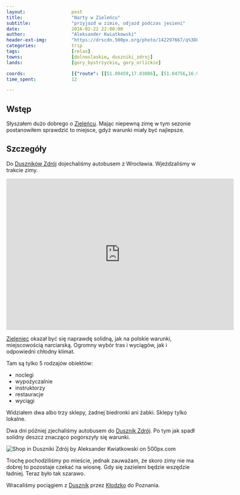 ```yaml
---
layout:                 post
title:                  "Narty w Zieleńcu"
subtitle:               "przyjazd w zimie, odjazd podczas jesieni"
date:                   2016-02-22 22:00:00
author:                 "Aleksander Kwiatkowski"
header-ext-img:         "https://drscdn.500px.org/photo/142297667/q%3D80_m%3D2000/0785ed72db8617e39a284da7851e4a5b"
categories:             trip
tags:                   [relax]
towns:                  [dolnoslaskie, duszniki_zdroj]
lands:                  [gory_bystrzyckie, gory_orlickie]

coords:                 [{"route": [[51.09459,17.03086], [51.04756,16.97078], [50.99054,16.94958], [50.87679,16.85937], [50.79065,16.84504], [50.68549,16.82049], [50.59458,16.81234], [50.56788,16.78925], [50.54350,16.79929], [50.50782,16.75457], [50.50432,16.72943], [50.44713,16.65930], [50.43948,16.64814], [50.42762,16.55004], [50.39748,16.50318], [50.41203,16.44687], [50.40574,16.38585]], "type": "bus"}, {"route": [[50.40563,16.38610], [50.39009,16.35709], [50.36393,16.36954], [50.33002,16.39091], [50.33046,16.40593], [50.37269,16.39211], [50.37942,16.39537], [50.39119,16.38301], [50.39961,16.39228]], "type": "bus"}, {"route": [[50.39961,16.39228], [50.40309,16.39151], [50.40511,16.38615], [50.40940,16.38331], [50.40787,16.38855], [50.40640,16.38782], [50.40377,16.39091]], type: "hike"}, {"route": [[50.40899,16.38563], [50.40549,16.40348], [50.41116,16.41335], [50.41807,16.41490], [50.41865,16.43378], [50.40202,16.45782], [50.40339,16.48451], [50.39772,16.48837], [50.39753,16.51605], [50.40582,16.57909], [50.41673,16.62566], [50.41591,16.64990], [50.45115,16.65767], [50.47721,16.67072], [50.48243,16.68720], [50.49272,16.69492], [50.49332,16.70797], [50.50490,16.73363], [50.50970,16.75865], [50.53087,16.82444], [50.53636,16.89727], [50.53979,16.91971], [50.55247,16.92864], [50.56436,16.94726], [50.57913,16.95173], [50.59120,16.99142], [50.59022,17.01786], [50.60815,17.03370], [50.64479,17.03219], [50.66270,17.03022], [50.70710,17.03546], [50.73484,17.02876], [50.77062,17.05206], [50.78376,17.06035], [50.80513,17.05756], [50.87503,17.02468], [50.92667,17.03327], [50.99176,17.05181], [51.07736,17.07532]], "type": "train"}]
time_spent:             12

---
```


[wiki-zieleniec]:         https://pl.wikipedia.org/wiki/Zieleniec_(dzielnica_Dusznik-Zdroju)
[wiki-duszniki]:          https://pl.wikipedia.org/wiki/Duszniki-Zdr%C3%B3j
[wiki-klodzko]:           https://pl.wikipedia.org/wiki/K%C5%82odzko

Wstęp
-----

Słyszałem dużo dobrego o [Zieleńcu][wiki-zieleniec]. Mając niepewną zimę w tym
sezonie postanowiłem sprawdzić to miejsce, gdyż warunki miały być najlepsze.

Szczegóły
---------

Do [Duszników Zdrój][wiki-duszniki] dojechaliśmy autobusem z Wrocławia.
Wjeżdzaliśmy w trakcie zimy.

<div class="vimeo"><iframe src='http://player.vimeo.com/video/156331426' width="600" height="400" frameborder="0" webkitAllowFullScreen mozallowfullscreen allowFullScreen> </iframe></div>

[Zieleniec][wiki-zieleniec] okazał być się naprawdę solidną, jak na polskie warunki, miejscowością
narciarską. Ogromny wybór tras i wyciągów, jak i odpowiedni chłodny klimat.

Tam są tylko 5 rodzajów obiektów:

* noclegi
* wypożyczalnie
* instruktorzy
* restauracje
* wyciągi

Widziałem dwa albo trzy sklepy, żadnej biedronki ani żabki. Sklepy tylko lokalne.

Dwa dni później zjechaliśmy autobusem do [Dusznik Zdrój][wiki-duszniki]. Po tym
jak spadł solidny deszcz znacząco pogorszyły się warunki.

<div class='pixels-photo'>
  <p>
    <img src='https://drscdn.500px.org/photo/146061597/m%3D900/39e9ad2f36a49b88792927468e5ed3ba' alt='Shop in Duszniki Zdrój by Aleksander Kwiatkowski on 500px.com'>
  </p>
  <a href='https://500px.com/photo/146061597/shop-in-duszniki-zdr%C3%B3j-by-aleksander-kwiatkowski' alt='Shop in Duszniki Zdrój by Aleksander Kwiatkowski on 500px.com'></a>
</div>
<script type='text/javascript' src='https://500px.com/embed.js'></script>

Trochę pochodziliśmy po mieście, jednak zauważam, że skoro zimy nie ma dobrej to
pozostaje czekać na wiosnę. Gdy się zazieleni będzie wszędzie ładniej. Teraz
było tak szarawo.

Wracaliśmy pociągiem z [Dusznik][wiki-duszniki] przez [Kłodzko][wiki-klodzko] do
Poznania.
